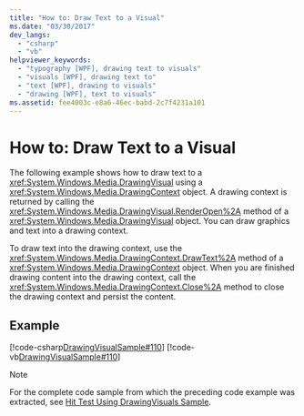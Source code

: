 ```yaml
---
title: "How to: Draw Text to a Visual"
ms.date: "03/30/2017"
dev_langs: 
  - "csharp"
  - "vb"
helpviewer_keywords: 
  - "typography [WPF], drawing text to visuals"
  - "visuals [WPF], drawing text to"
  - "text [WPF], drawing to visuals"
  - "drawing [WPF], text to visuals"
ms.assetid: fee4003c-e8a6-46ec-babd-2c7f4231a101
---
```

# How to: Draw Text to a Visual
The following example shows how to draw text to a <xref:System.Windows.Media.DrawingVisual> using a <xref:System.Windows.Media.DrawingContext> object. A drawing context is returned by calling the <xref:System.Windows.Media.DrawingVisual.RenderOpen%2A> method of a <xref:System.Windows.Media.DrawingVisual> object. You can draw graphics and text into a drawing context.  
  
 To draw text into the drawing context, use the <xref:System.Windows.Media.DrawingContext.DrawText%2A> method of a <xref:System.Windows.Media.DrawingContext> object. When you are finished drawing content into the drawing context, call the <xref:System.Windows.Media.DrawingContext.Close%2A> method to close the drawing context and persist the content.  
  
## Example  
 [!code-csharp[DrawingVisualSample#110](~/samples/snippets/csharp/VS_Snippets_Wpf/DrawingVisualSample/CSharp/Window1.xaml.cs#110)]
 [!code-vb[DrawingVisualSample#110](~/samples/snippets/visualbasic/VS_Snippets_Wpf/DrawingVisualSample/visualbasic/window1.xaml.vb#110)]  
  
> [!NOTE]
> For the complete code sample from which the preceding code example was extracted, see [Hit Test Using DrawingVisuals Sample](https://go.microsoft.com/fwlink/?LinkID=159994).
